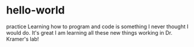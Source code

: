 # hello-world
practice
Learning how to program and code is something I never thought I would do.
It's great I am learning all these new things working in Dr. Kramer's lab!
